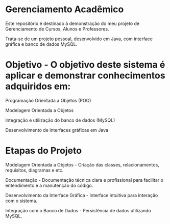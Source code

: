 # Gerenciamento Acadêmico

Este repositório é destinado à demonstração do meu projeto de Gerenciamento de Cursos, Alunos e Professores.

Trata-se de um projeto pessoal, desenvolvido em Java, com interface gráfica e banco de dados MySQL.

# Objetivo - O objetivo deste sistema é aplicar e demonstrar conhecimentos adquiridos em:

Programação Orientada a Objetos (POO)

Modelagem Orientada a Objetos

Integração e utilização do banco de dados (MySQL)

Desenvolvimento de interfaces gráficas em Java

# Etapas do Projeto
Modelagem Orientada a Objetos - Criação das classes, relacionamentos, requisitos, diagramas e etc.

Documentação - Documentação técnica clara e profissional para facilitar o entendimento e a manutenção do código.

Desenvolvimento da Interface Gráfica - Interface intuitiva para interação com o sistema.

Integração com o Banco de Dados - Persistência de dados utilizando MySQL.